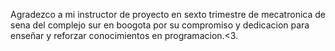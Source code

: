 Agradezco a mi instructor de proyecto en sexto trimestre de mecatronica de sena del complejo sur en boogota por su compromiso y dedicacion para enseñar y reforzar conocimientos en programacion.<3.
